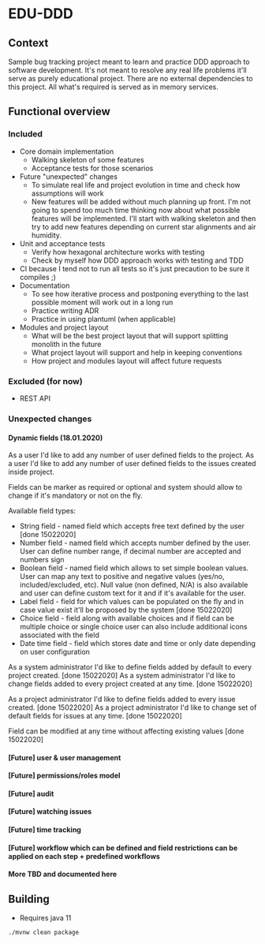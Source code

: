 # EDU-DDD

## Context

Sample bug tracking project meant to learn and practice DDD approach to software development.
It's not meant to resolve any real life problems it'll serve as purely educational project.
There are no external dependencies to this project.
All what's required is served as in memory services.

## Functional overview

### Included

* Core domain implementation
  * Walking skeleton of some features
  * Acceptance tests for those scenarios
* Future "unexpected" changes
  * To simulate real life and project evolution in time and check how assumptions will work
  * New features will be added without much planning up front.
    I'm not going to spend too much time thinking now about what possible features will be implemented.
    I'll start with walking skeleton and then try to add new features depending on current star alignments and air humidity.
* Unit and acceptance tests
  * Verify how hexagonal architecture works with testing
  * Check by myself how DDD approach works with testing and TDD
* CI because I tend not to run all tests so it's just precaution to be sure it compiles ;)
* Documentation
  * To see how iterative process and postponing everything to the last possible moment will work out in a long run
  * Practice writing ADR
  * Practice in using plantuml (when applicable) 
* Modules and project layout
  * What will be the best project layout that will support splitting monolith in the future
  * What project layout will support and help in keeping conventions
  * How project and modules layout will affect future requests

### Excluded (for now)

* REST API

### Unexpected changes

#### Dynamic fields (18.01.2020)

As a user I'd like to add any number of user defined fields to the project.
As a user I'd like to add any number of user defined fields to the issues created inside project.

Fields can be marker as required or optional and system should allow to change if it's mandatory or not on the fly.

Available field types:
* String field - named field which accepts free text defined by the user [done 15022020]
* Number field - named field which accepts number defined by the user. User can define number range, if decimal number are accepted and numbers sign
* Boolean field - named field which allows to set simple boolean values. User can map any text to positive and negative values (yes/no, included/excluded, etc).
  Null value (non defined, N/A) is also available and user can define custom text for it and if it's available for the user. 
* Label field - field for which values can be populated on the fly and in case value exist it'll be proposed by the system [done 15022020]
* Choice field - field along with available choices and if field can be multiple choice or single choice user can also include additional icons associated with the field
* Date time field - field which stores date and time or only date depending on user configuration

As a system administrator I'd like to define fields added by default to every project created. [done 15022020]
As a system administrator I'd like to change fields added to every project created at any time. [done 15022020]

As a project administrator I'd like to define fields added to every issue created. [done 15022020]
As a project administrator I'd like to change set of default fields for issues at any time. [done 15022020]

Field can be modified at any time without affecting existing values [done 15022020]

#### [Future] user & user management
#### [Future] permissions/roles model
#### [Future] audit
#### [Future] watching issues
#### [Future] time tracking
#### [Future] workflow which can be defined and field restrictions can be applied on each step + predefined workflows

#### More TBD and documented here

## Building

* Requires java 11

`./mvnw clean package`
